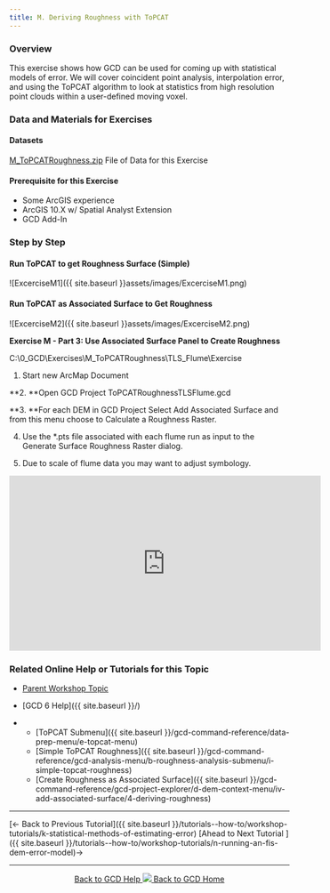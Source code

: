 ```yaml
---
title: M. Deriving Roughness with ToPCAT
---
```


### Overview

This exercise shows how GCD can be used for coming up with statistical models of error. We will cover coincident point analysis, interpolation error, and using the ToPCAT algorithm to look at statistics from high resolution point clouds within a user-defined moving voxel. 

### Data and Materials for Exercises

#### Datasets

[M_ToPCATRoughness.zip](http://etalweb.joewheaton.org/etal_workshops/GCD/2015_USU/M_TopCATRoughness.zip) File of Data for this Exercise

#### Prerequisite for this Exercise

- Some ArcGIS experience
- ArcGIS 10.X w/ Spatial Analyst Extension
- GCD Add-In

### Step by Step

#### Run ToPCAT to get Roughness Surface (Simple)



![ExcerciseM1]({{ site.baseurl }}assets/images/ExcerciseM1.png)

#### Run ToPCAT as Associated Surface to Get Roughness

![ExcerciseM2]({{ site.baseurl }}assets/images/ExcerciseM2.png)

**Exercise M - Part 3: Use Associated Surface Panel to Create Roughness**

C:\0_GCD\Exercises\M_ToPCATRoughness\TLS_Flume\Exercise

1. Start new ArcMap Document

**2. **Open GCD Project  ToPCATRoughnessTLSFlume.gcd

**3. **For each DEM in GCD Project Select Add Associated Surface and from this menu choose to Calculate a Roughness Raster.

4. Use the *.pts file associated with each flume run as input to the Generate Surface Roughness Raster dialog.

5. Due to scale of flume data you may want to adjust symbology.

<iframe width="560" height="315" src="https://www.youtube.com/embed/v5xd9-UQook" frameborder="0" gesture="media" allow="encrypted-media" allowfullscreen></iframe>

### Related Online Help or Tutorials for this Topic

- [Parent Workshop Topic](http://gcdworkshop.joewheaton.org/workshop-topics/versions/3-day-workshop/2-errors-uncertainties/m-using-topcat-gcd-for-roughness-estimation-surface-construction)

- [GCD 6 Help]({{ site.baseurl }}/)

- - [ToPCAT Submenu]({{ site.baseurl }}/gcd-command-reference/data-prep-menu/e-topcat-menu)
  - [Simple ToPCAT Roughness]({{ site.baseurl }}/gcd-command-reference/gcd-analysis-menu/b-roughness-analysis-submenu/i-simple-topcat-roughness)
  - [Create Roughness as Associated Surface]({{ site.baseurl }}/gcd-command-reference/gcd-project-explorer/d-dem-context-menu/iv-add-associated-surface/4-deriving-roughness)

------

[← Back to Previous Tutorial]({{ site.baseurl }}/tutorials--how-to/workshop-tutorials/k-statistical-methods-of-estimating-error)        [Ahead to Next Tutorial ]({{ site.baseurl }}/tutorials--how-to/workshop-tutorials/n-running-an-fis-dem-error-model)→		

------
<div align="center">
	<a class="hollow button" href="{{ site.baseurl }}/Help"><i class="fa fa-chevron-circle-left"></i>  Back to GCD Help </a>  
	<a class="hollow button" href="{{ site.baseurl }}/"><img src="{{ site.baseurl}}/assets/images/icons/GCDAddIn.png">  Back to GCD Home </a>  
</div>